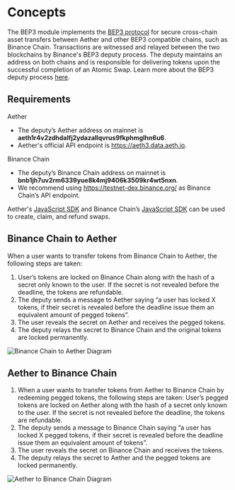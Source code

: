 <!--
order: 1
-->

# Concepts

 The BEP3 module implements the [BEP3 protocol](https://github.com/binance-chain/BEPs/blob/master/BEP3.md) for secure cross-chain asset transfers between Aether and other BEP3 compatible chains, such as Binance Chain. Transactions are witnessed and relayed between the two blockchains by Binance's BEP3 deputy process. The deputy maintains an address on both chains and is responsible for delivering tokens upon the successful completion of an Atomic Swap. Learn more about the BEP3 deputy process [here](https://github.com/binance-chain/bep3-deputy).

## Requirements
Aether
- The deputy’s Aether address on mainnet is **aeth1r4v2zdhdalfj2ydazallqvrus9fkphmglhn6u6**.
- Aether's official API endpoint is https://aeth3.data.aeth.io.

Binance Chain
- The deputy’s Binance Chain address on mainnet is **bnb1jh7uv2rm6339yue8k4mj9406k3509kr4wt5nxn**.
- We recommend using https://testnet-dex.binance.org/ as Binance Chain’s API endpoint.

Aether's [JavaScript SDK](https://github.com/Aether-Labs/javascript-sdk) and Binance Chain’s [JavaScript SDK](https://github.com/binance-chain/javascript-sdk) can be used to create, claim, and refund swaps.

## Binance Chain to Aether

When a user wants to transfer tokens from Binance Chain to Aether, the following steps are taken:
1. User’s tokens are locked on Binance Chain along with the hash of a secret only known to the user. If the secret is not revealed before the deadline, the tokens are refundable.
2. The deputy sends a message to Aether saying “a user has locked X tokens, if their secret is revealed before the deadline issue them an equivalent amount of pegged tokens”.
3. The user reveals the secret on Aether and receives the pegged tokens.
4. The deputy relays the secret to Binance Chain and the original tokens are locked permanently.   


![Binance Chain to Aether Diagram](./diagrams/BEP3_binance_chain_to_aeth.jpg)

## Aether to Binance Chain
1. When a user wants to transfer tokens from Aether to Binance Chain by redeeming pegged tokens, the following steps are taken:
User’s pegged tokens are locked on Aether along with the hash of a secret only known to the user. If the secret is not revealed before the deadline, the tokens are refundable.
2. The deputy sends a message to Binance Chain saying “a user has locked X pegged tokens, if their secret is revealed before the deadline issue them an equivalent amount of tokens”.
3. The user reveals the secret on Binance Chain and receives the tokens.
4. The deputy relays the secret to Aether and the pegged tokens are locked permanently.   


![Aether to Binance Chain Diagram](./diagrams/BEP3_aeth_to_binance_chain.jpg)

